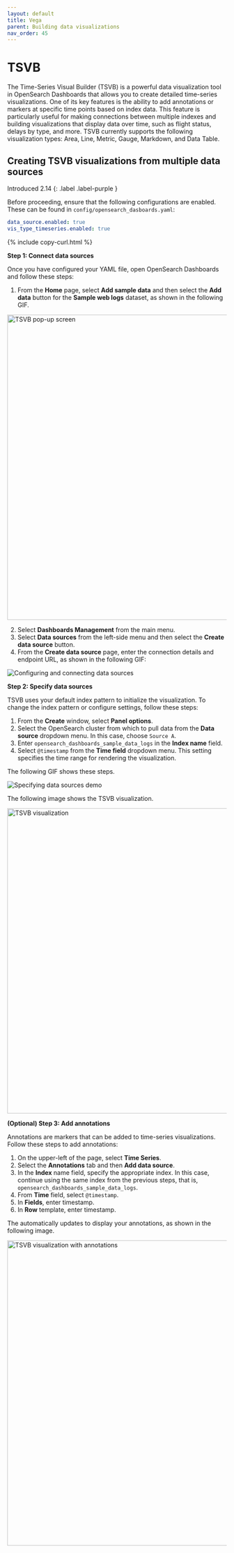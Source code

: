 ```yaml
---
layout: default
title: Vega
parent: Building data visualizations
nav_order: 45
---
```


# TSVB

The Time-Series Visual Builder (TSVB) is a powerful data visualization tool in OpenSearch Dashboards that allows you to create detailed time-series visualizations. One of its key features is the ability to add annotations or markers at specific time points based on index data. This feature is particularly useful for making connections between multiple indexes and building visualizations that display data over time, such as flight status, delays by type, and more. TSVB currently supports the following visualization types: Area, Line, Metric, Gauge, Markdown, and Data Table.

## Creating TSVB visualizations from multiple data sources
Introduced 2.14
{: .label .label-purple }

Before proceeding, ensure that the following configurations are enabled. These can be found in `config/opensearch_dasboards.yaml`:

```yaml
data_source.enabled: true
vis_type_timeseries.enabled: true
```
{% include copy-curl.html %}

**Step 1: Connect data sources**

Once you have configured your YAML file, open OpenSearch Dashboards and follow these steps:

1. From the **Home** page, select **Add sample data** and then select the **Add data** button for the **Sample web logs** dataset, as shown in the following GIF.

  <img src="{{site.url}}{{site.baseurl}}/images/dashboards/tsvb.png" alt="TSVB pop-up screen" width="700"/>

2. Select **Dashboards Management** from the main menu.
3. Select **Data sources** from the left-side menu and then select the **Create data source** button.
4. From the **Create data source** page, enter the connection details and endpoint URL, as shown in the following GIF:

  ![Configuring and connecting data sources]({{site.url}}{{site.baseurl}}/images/dashboards/Add_datasource.gif)

**Step 2: Specify data sources**

TSVB uses your default index pattern to initialize the visualization. To change the index pattern or configure settings, follow these steps:

1. From the **Create** window, select **Panel options**.
2. Select the OpenSearch cluster from which to pull data from the **Data source** dropdown menu. In this case, choose `Source A`.
3. Enter `opensearch_dashboards_sample_data_logs` in the **Index name** field.
4. Select `@timestamp` from the **Time field** dropdown menu. This setting specifies the time range for rendering the visualization.

The following GIF shows these steps. 

  ![Specifying data sources demo]({{site.url}}{{site.baseurl}}/images/dashboards/make_tsvb.gif)

The following image shows the TSVB visualization.

  <img src="{{site.url}}{{site.baseurl}}/images/dashboards/tsvb-viz.png" alt="TSVB visualization" width="700"/>

**(Optional) Step 3: Add annotations**

Annotations are markers that can be added to time-series visualizations. Follow these steps to add annotations:

1. On the upper-left of the page, select **Time Series**.
2. Select the **Annotations** tab and then **Add data source**.
3. In the **Index** name field, specify the appropriate index. In this case, continue using the same index from the previous steps, that is, `opensearch_dashboards_sample_data_logs`.
4. From **Time** field, select `@timestamp`.
5. In **Fields**, enter timestamp.
6. In **Row** template, enter timestamp.

The automatically updates to display your annotations, as shown in the following image.

  <img src="{{site.url}}{{site.baseurl}}images/dashboards/tsvb-with-annotations.png" alt="TSVB visualization with annotations" width="700"/>

